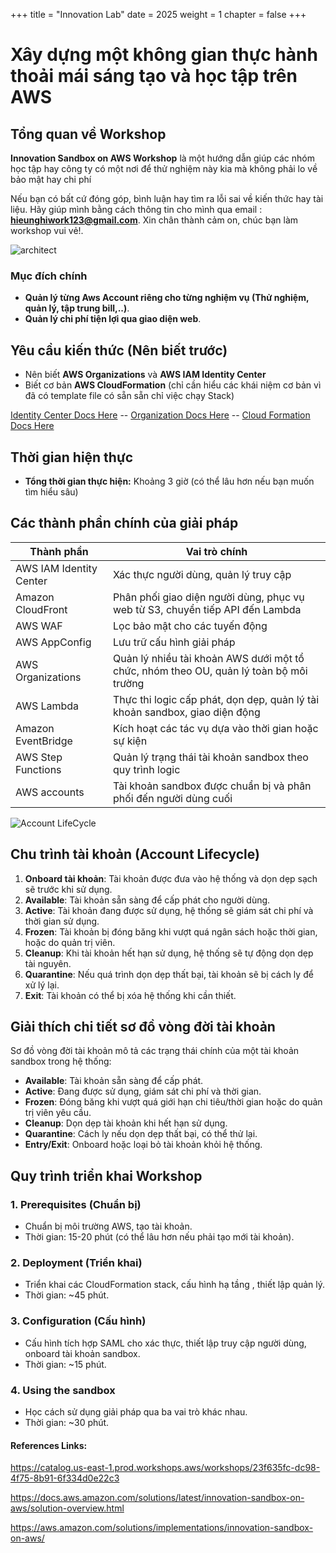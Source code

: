 +++
title = "Innovation Lab"
date = 2025
weight = 1
chapter = false
+++

# Xây dựng một không gian thực hành thoải mái sáng tạo và học tập trên AWS

## Tổng quan về Workshop

**Innovation Sandbox on AWS Workshop** là một hướng dẫn giúp các nhóm học tập hay công ty có một nơi để  thử nghiệm này kia mà không phải lo về bảo mật hay chi phí 

Nếu bạn có bất cứ đóng góp, bình luận hay tìm ra lỗi sai về kiến thức hay tài liệu. Hãy giúp mình bằng cách thông tin cho mình qua email : **hieunghiwork123@gmail.com**. Xin chân thành cảm on, chúc bạn làm workshop vui vẻ!.


![architect](/images/high-level.png "Architect")
### Mục đích chính


- **Quản lý từng Aws Account riêng cho từng nghiệm vụ (Thử nghiệm, quản lý, tập trung bill,..)**.
- **Quản lý chi phí tiện lợi qua giao diện web**.



## Yêu cầu kiến thức (Nên biết trước)

- Nên biết  **AWS Organizations** và **AWS IAM Identity Center**
- Biết cơ bản **AWS CloudFormation** (chỉ cần hiểu các khái niệm cơ bản vì đã có template file có sẵn sẵn chỉ việc chạy Stack)


[Identity Center Docs Here](https://docs.aws.amazon.com/singlesignon/latest/userguide/what-is.html) --
[Organization Docs Here](https://docs.aws.amazon.com/organizations/latest/userguide/orgs_introduction.html) --
[Cloud Formation Docs Here](https://docs.aws.amazon.com/cloudformation/)

## Thời gian hiện thực

- **Tổng thời gian thực hiện:** Khoảng 3 giờ (có thể lâu hơn nếu bạn muốn tìm hiểu sâu)

## Các thành phần chính của giải pháp

| Thành phần                | Vai trò chính                                                                                  |
|--------------------------|-----------------------------------------------------------------------------------------------|
| AWS IAM Identity Center  | Xác thực người dùng, quản lý truy cập                                                         |
| Amazon CloudFront        | Phân phối giao diện người dùng, phục vụ web từ S3, chuyển tiếp API đến Lambda                 |
| AWS WAF                  | Lọc bảo mật cho các tuyến động                                                                |
| AWS AppConfig            | Lưu trữ cấu hình giải pháp                                                                    |
| AWS Organizations        | Quản lý nhiều tài khoản AWS dưới một tổ chức, nhóm theo OU, quản lý toàn bộ môi trường        |
| AWS Lambda               | Thực thi logic cấp phát, dọn dẹp, quản lý tài khoản sandbox, giao diện động                  |
| Amazon EventBridge       | Kích hoạt các tác vụ dựa vào thời gian hoặc sự kiện                                           |
| AWS Step Functions       | Quản lý trạng thái tài khoản sandbox theo quy trình logic                                     |
| AWS accounts             | Tài khoản sandbox được chuẩn bị và phân phối đến người dùng cuối                              |

![Account LifeCycle](/images/sandbox-account-ou-lifecycle.png "a title")

## Chu trình tài khoản (Account Lifecycle)

1. **Onboard tài khoản**: Tài khoản được đưa vào hệ thống và dọn dẹp sạch sẽ trước khi sử dụng.
2. **Available**: Tài khoản sẵn sàng để cấp phát cho người dùng.
3. **Active**: Tài khoản đang được sử dụng, hệ thống sẽ giám sát chi phí và thời gian sử dụng.
4. **Frozen**: Tài khoản bị đóng băng khi vượt quá ngân sách hoặc thời gian, hoặc do quản trị viên.
5. **Cleanup**: Khi tài khoản hết hạn sử dụng, hệ thống sẽ tự động dọn dẹp tài nguyên.
6. **Quarantine**: Nếu quá trình dọn dẹp thất bại, tài khoản sẽ bị cách ly để xử lý lại.
7. **Exit**: Tài khoản có thể bị xóa hệ thống khi cần thiết.

## Giải thích chi tiết sơ đồ vòng đời tài khoản

Sơ đồ vòng đời tài khoản mô tả các trạng thái chính của một tài khoản sandbox trong hệ thống:
- **Available**: Tài khoản sẵn sàng để cấp phát.
- **Active**: Đang được sử dụng, giám sát chi phí và thời gian.
- **Frozen**: Đóng băng khi vượt quá giới hạn chi tiêu/thời gian hoặc do quản trị viên yêu cầu.
- **Cleanup**: Dọn dẹp tài khoản khi hết hạn sử dụng.
- **Quarantine**: Cách ly nếu dọn dẹp thất bại, có thể thử lại.
- **Entry/Exit**: Onboard hoặc loại bỏ tài khoản khỏi hệ thống.





## Quy trình triển khai Workshop

### 1. Prerequisites (Chuẩn bị)
- Chuẩn bị môi trường AWS, tạo tài khoản.
- Thời gian: 15-20 phút (có thể lâu hơn nếu phải tạo mới tài khoản).

### 2. Deployment (Triển khai)
- Triển khai các CloudFormation stack, cấu hình hạ tầng , thiết lập quản lý.
- Thời gian: ~45 phút.

### 3. Configuration (Cấu hình)
- Cấu hình tích hợp SAML cho xác thực, thiết lập truy cập người dùng, onboard tài khoản sandbox.
- Thời gian: ~15 phút.

### 4. Using the sandbox
- Học cách sử dụng giải pháp qua ba vai trò khác nhau.
- Thời gian: ~30 phút.

#### References Links:

https://catalog.us-east-1.prod.workshops.aws/workshops/23f635fc-dc98-4f75-8b91-6f334d0e22c3

https://docs.aws.amazon.com/solutions/latest/innovation-sandbox-on-aws/solution-overview.html

https://aws.amazon.com/solutions/implementations/innovation-sandbox-on-aws/






